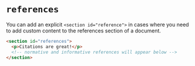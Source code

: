 # `references`

You can add an explicit `<section id="reference">` in cases where you need to add custom content to the references section of a document.


```html "example": "List of normative and non-normative citations."
<section id="references">
  <p>Citations are great!</p>
  <!-- normative and informative references will appear below -->
</section>
```
